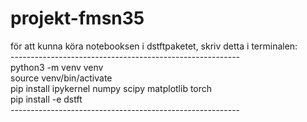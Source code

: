 # projekt-fmsn35

för att kunna köra notebooksen i dstftpaketet, skriv detta i terminalen:<br/>
---------------------------------------------------------<br/>
python3 -m venv venv <br/>
source venv/bin/activate<br/>
pip install ipykernel numpy scipy matplotlib torch<br/>
pip install -e dstft<br/>
---------------------------------------------------------<br/>

